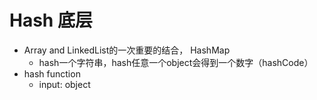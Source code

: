 # Hash 底层

* Array and LinkedList的一次重要的结合， HashMap
  * hash一个字符串，hash任意一个object会得到一个数字（hashCode）
* hash function
  * input: object
